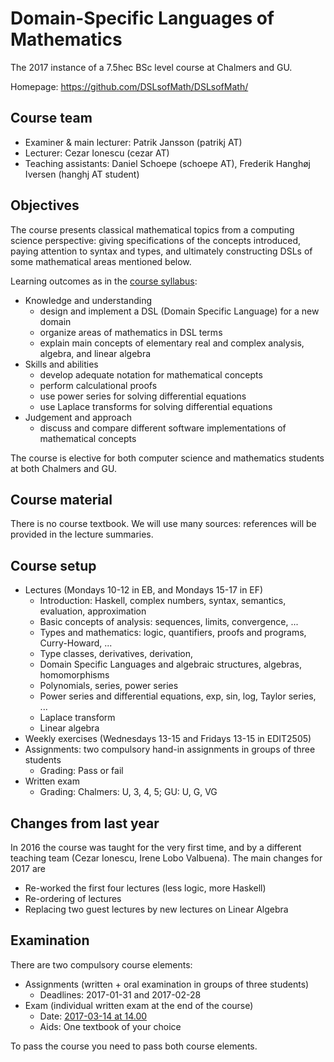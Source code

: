 # Domain-Specific Languages of Mathematics

The 2017 instance of a 7.5hec BSc level course at Chalmers and GU.

Homepage: https://github.com/DSLsofMath/DSLsofMath/

## Course team

- Examiner & main lecturer: Patrik Jansson (patrikj AT)
- Lecturer: Cezar Ionescu (cezar AT)
- Teaching assistants: Daniel Schoepe (schoepe AT), Frederik Hanghøj Iversen (hanghj AT student)

## Objectives

The course presents classical mathematical topics from a computing
science perspective: giving specifications of the concepts introduced,
paying attention to syntax and types, and ultimately constructing DSLs
of some mathematical areas mentioned below.

Learning outcomes as in the
[course syllabus](https://www.student.chalmers.se/sp/course?course_id=24230):

-   Knowledge and understanding
    -   design and implement a DSL (Domain Specific Language) for a new
        domain
    -   organize areas of mathematics in DSL terms
    -   explain main concepts of elementary real and complex analysis,
        algebra, and linear algebra
-   Skills and abilities
    -   develop adequate notation for mathematical concepts
    -   perform calculational proofs
    -   use power series for solving differential equations
    -   use Laplace transforms for solving differential equations
-   Judgement and approach
    -   discuss and compare different software implementations of
        mathematical concepts

The course is elective for both computer science and mathematics
students at both Chalmers and GU.

## Course material

There is no course textbook.  We will use many sources: references
will be provided in the lecture summaries.

## Course setup

* Lectures (Mondays 10-12 in EB, and Mondays 15-17 in EF)
    * Introduction: Haskell, complex numbers, syntax, semantics, evaluation, approximation
    * Basic concepts of analysis: sequences, limits, convergence, ...
    * Types and mathematics: logic, quantifiers, proofs and programs, Curry-Howard, ...
	* Type classes, derivatives, derivation,
    * Domain Specific Languages and algebraic structures, algebras, homomorphisms
    * Polynomials, series, power series
    * Power series and differential equations, exp, sin, log, Taylor series, ...
    * Laplace transform
    * Linear algebra
* Weekly exercises (Wednesdays 13-15 and Fridays 13-15 in EDIT2505)
* Assignments: two compulsory hand-in assignments in groups of three students
    * Grading: Pass or fail
* Written exam
    * Grading: Chalmers: U, 3, 4, 5; GU: U, G, VG

## Changes from last year

In 2016 the course was taught for the very first time, and by a
different teaching team (Cezar Ionescu, Irene Lobo Valbuena). The main
changes for 2017 are

* Re-worked the first four lectures (less logic, more Haskell)
* Re-ordering of lectures
* Replacing two guest lectures by new lectures on Linear Algebra

## Examination

There are two compulsory course elements:

* Assignments (written + oral examination in groups of three students)
    * Deadlines: 2017-01-31 and 2017-02-28
* Exam (individual written exam at the end of the course)
    * Date: [2017-03-14 at 14.00](https://www.student.chalmers.se/sp/course?course_id=24230)
    * Aids: One textbook of your choice

To pass the course you need to pass both course elements.

